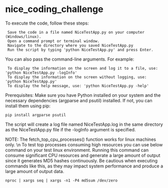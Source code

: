 # nice_coding_challenge


To execute the code, follow these steps:

     Save the code in a file named NiceTestApp.py on your computer (Windows/linux).
     Open a command prompt or terminal window.
     Navigate to the directory where you saved NiceTestApp.py
     Run the script by typing 'python NiceTestApp.py' and press Enter.

 You can also pass the command-line arguments. For example:

     To display the information on the screen and log it to a file, use: 'python NiceTestApp.py -logInfo'
     To display the information on the screen without logging, use: 'python NiceTestApp.py'
     To display the help message, use: 'python NiceTestApp.py -help'

Prerequisites: Make sure you have Python installed on your system and the necessary dependencies (argparse and psutil) installed. If not, you can install them using pip:
```
pip install argparse psutil
```
The script will create a log file named NiceTestApp.log in the same directory as the NiceTestApp.py file if the -logInfo argument is specified.

NOTE: The fetch_top_cpu_processes() function works for linux machines only. \n
To test top processes consuming high resources you can use below command on your test linux environment. Running this command can consume significant CPU resources and generate a large amount of output since it generates MD5 hashes continuously. Be cautious when executing commands like this, as they may impact system performance and produce a large amount of output data.
```
nproc | xargs seq | xargs -n1 -P4 md5sum /dev/zero
```
